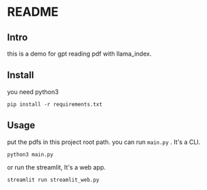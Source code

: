 # README
## Intro
this is a demo for gpt reading pdf with llama_index.
## Install
you need python3

```shell
pip install -r requirements.txt
```
## Usage
put the pdfs in this project root path.
you can run `main.py` . It's a CLI.

```shell
python3 main.py
```
or run the streamlit, It's a web app.
```shell
streamlit run streamlit_web.py 
```
